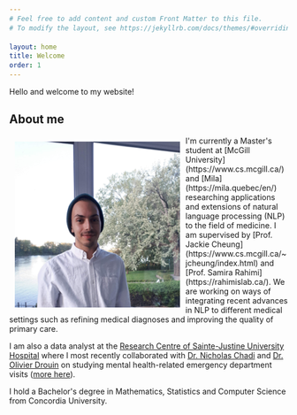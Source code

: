 ```yaml
---
# Feel free to add content and custom Front Matter to this file.
# To modify the layout, see https://jekyllrb.com/docs/themes/#overriding-theme-defaults

layout: home
title: Welcome
order: 1
---
```


Hello and welcome to my website! 

## About me
<img style="float:left;width:auto;height:300px;margin:10px" src="cspino.png"/>
I'm currently a Master's student at [McGill University](https://www.cs.mcgill.ca/) and [Mila](https://mila.quebec/en/) researching applications and extensions of natural language processing (NLP) to the field of medicine. I am supervised by [Prof. Jackie Cheung](https://www.cs.mcgill.ca/~jcheung/index.html) and [Prof. Samira Rahimi](https://rahimislab.ca/). We are working on ways of integrating recent advances in NLP to different medical settings such as refining medical diagnoses and improving the quality of primary care.

I am also a data analyst at the [Research Centre of Sainte-Justine University Hospital](https://research.chusj.org/en/Home) where I most recently collaborated with [Dr. Nicholas Chadi](https://nicholaschadi.com/) and [Dr. Olivier Drouin](https://www.chusj.org/Bio?id=8ee23644-25f9-4390-9283-4e487766971b&lang=en) on studying mental health-related emergency department visits ([more here](https://pubmed.ncbi.nlm.nih.gov/34462192/#affiliation-2)).


I hold a Bachelor's degree in Mathematics, Statistics and Computer Science from Concordia University.